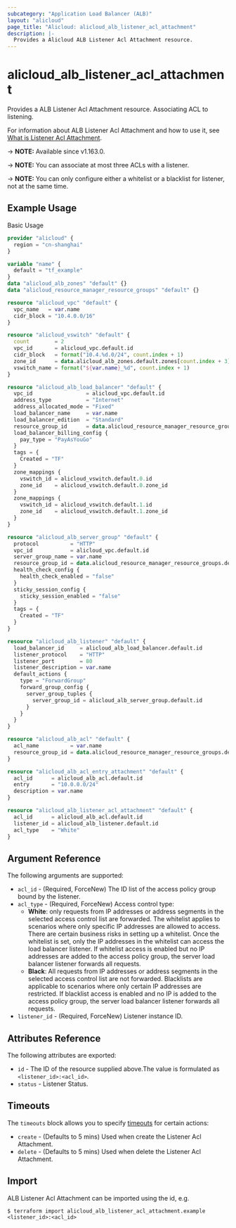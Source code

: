 ```yaml
---
subcategory: "Application Load Balancer (ALB)"
layout: "alicloud"
page_title: "Alicloud: alicloud_alb_listener_acl_attachment"
description: |-
  Provides a Alicloud ALB Listener Acl Attachment resource.
---
```


# alicloud_alb_listener_acl_attachment

Provides a ALB Listener Acl Attachment resource. Associating ACL to listening.

For information about ALB Listener Acl Attachment and how to use it, see [What is Listener Acl Attachment](https://www.alibabacloud.com/help/en/slb/application-load-balancer/developer-reference/api-alb-2020-06-16-associateaclswithlistener).

-> **NOTE:** Available since v1.163.0.

-> **NOTE:** You can associate at most three ACLs with a listener.

-> **NOTE:** You can only configure either a whitelist or a blacklist for listener, not at the same time.

## Example Usage

Basic Usage

```terraform
provider "alicloud" {
  region = "cn-shanghai"
}

variable "name" {
  default = "tf_example"
}
data "alicloud_alb_zones" "default" {}
data "alicloud_resource_manager_resource_groups" "default" {}

resource "alicloud_vpc" "default" {
  vpc_name   = var.name
  cidr_block = "10.4.0.0/16"
}

resource "alicloud_vswitch" "default" {
  count        = 2
  vpc_id       = alicloud_vpc.default.id
  cidr_block   = format("10.4.%d.0/24", count.index + 1)
  zone_id      = data.alicloud_alb_zones.default.zones[count.index + 3].id
  vswitch_name = format("${var.name}_%d", count.index + 1)
}

resource "alicloud_alb_load_balancer" "default" {
  vpc_id                 = alicloud_vpc.default.id
  address_type           = "Internet"
  address_allocated_mode = "Fixed"
  load_balancer_name     = var.name
  load_balancer_edition  = "Standard"
  resource_group_id      = data.alicloud_resource_manager_resource_groups.default.groups.0.id
  load_balancer_billing_config {
    pay_type = "PayAsYouGo"
  }
  tags = {
    Created = "TF"
  }
  zone_mappings {
    vswitch_id = alicloud_vswitch.default.0.id
    zone_id    = alicloud_vswitch.default.0.zone_id
  }
  zone_mappings {
    vswitch_id = alicloud_vswitch.default.1.id
    zone_id    = alicloud_vswitch.default.1.zone_id
  }
}

resource "alicloud_alb_server_group" "default" {
  protocol          = "HTTP"
  vpc_id            = alicloud_vpc.default.id
  server_group_name = var.name
  resource_group_id = data.alicloud_resource_manager_resource_groups.default.groups.0.id
  health_check_config {
    health_check_enabled = "false"
  }
  sticky_session_config {
    sticky_session_enabled = "false"
  }
  tags = {
    Created = "TF"
  }
}

resource "alicloud_alb_listener" "default" {
  load_balancer_id     = alicloud_alb_load_balancer.default.id
  listener_protocol    = "HTTP"
  listener_port        = 80
  listener_description = var.name
  default_actions {
    type = "ForwardGroup"
    forward_group_config {
      server_group_tuples {
        server_group_id = alicloud_alb_server_group.default.id
      }
    }
  }
}

resource "alicloud_alb_acl" "default" {
  acl_name          = var.name
  resource_group_id = data.alicloud_resource_manager_resource_groups.default.groups.0.id
}

resource "alicloud_alb_acl_entry_attachment" "default" {
  acl_id      = alicloud_alb_acl.default.id
  entry       = "10.0.0.0/24"
  description = var.name
}

resource "alicloud_alb_listener_acl_attachment" "default" {
  acl_id      = alicloud_alb_acl.default.id
  listener_id = alicloud_alb_listener.default.id
  acl_type    = "White"
}
```

## Argument Reference

The following arguments are supported:
* `acl_id` - (Required, ForceNew) The ID list of the access policy group bound by the listener.
* `acl_type` - (Required, ForceNew) Access control type:
  - **White**: only requests from IP addresses or address segments in the selected access control list are forwarded. The whitelist applies to scenarios where only specific IP addresses are allowed to access. There are certain business risks in setting up a whitelist. Once the whitelist is set, only the IP addresses in the whitelist can access the load balancer listener. If whitelist access is enabled but no IP addresses are added to the access policy group, the server load balancer listener forwards all requests.
  - **Black**: All requests from IP addresses or address segments in the selected access control list are not forwarded. Blacklists are applicable to scenarios where only certain IP addresses are restricted. If blacklist access is enabled and no IP is added to the access policy group, the server load balancer listener forwards all requests.
* `listener_id` - (Required, ForceNew) Listener instance ID.

## Attributes Reference

The following attributes are exported:
* `id` - The ID of the resource supplied above.The value is formulated as `<listener_id>:<acl_id>`.
* `status` - Listener Status.

## Timeouts

The `timeouts` block allows you to specify [timeouts](https://www.terraform.io/docs/configuration-0-11/resources.html#timeouts) for certain actions:
* `create` - (Defaults to 5 mins) Used when create the Listener Acl Attachment.
* `delete` - (Defaults to 5 mins) Used when delete the Listener Acl Attachment.

## Import

ALB Listener Acl Attachment can be imported using the id, e.g.

```shell
$ terraform import alicloud_alb_listener_acl_attachment.example <listener_id>:<acl_id>
```